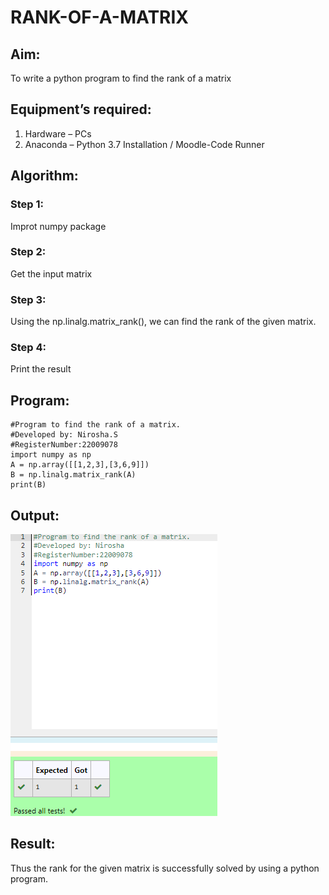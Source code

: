 # RANK-OF-A-MATRIX
## Aim:
To write a python program to find the rank of a matrix
## Equipment’s required:
1. 	Hardware – PCs
2. 	Anaconda – Python 3.7 Installation / Moodle-Code Runner
## Algorithm:

### Step 1: 
Improt numpy package
### Step 2: 
Get the input matrix
### Step 3:
 Using the np.linalg.matrix_rank(), we can find the rank of the given matrix.
### Step 4: 
Print the result
## Program:
```maths
#Program to find the rank of a matrix.
#Developed by: Nirosha.S
#RegisterNumber:22009078
import numpy as np
A = np.array([[1,2,3],[3,6,9]])
B = np.linalg.matrix_rank(A)
print(B)
```
## Output:
![](o2.PNG)

## Result:
Thus the rank for the given matrix is successfully solved by  using a python program.


